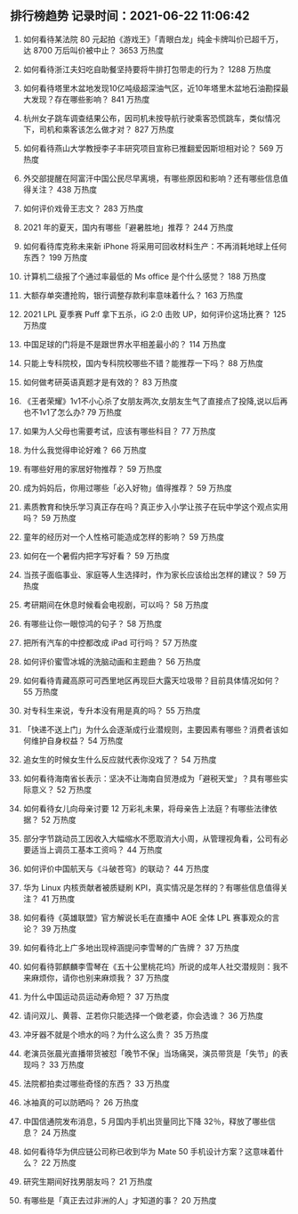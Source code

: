 
## 排行榜趋势 记录时间：2021-06-22 11:06:42
  
  1. 如何看待某法院 80 元起拍《游戏王》「青眼白龙」纯金卡牌叫价已超千万，达 8700 万后叫价被中止？ 3653 万热度
    
  2. 如何看待浙江夫妇吃自助餐坚持要将牛排打包带走的行为？ 1288 万热度
    
  3. 如何看待塔里木盆地发现10亿吨级超深油气区，近10年塔里木盆地石油勘探最大发现？存在哪些影响？ 841 万热度
    
  4. 杭州女子跳车调查结果公布，因司机未按导航行驶乘客恐慌跳车，类似情况下，司机和乘客该怎么做才对？ 827 万热度
    
  5. 如何看待燕山大学教授李子丰研究项目宣称已推翻爱因斯坦相对论？ 569 万热度
    
  6. 外交部提醒在阿富汗中国公民尽早离境，有哪些原因和影响？还有哪些信息值得关注？ 438 万热度
    
  7. 如何评价戏骨王志文？ 283 万热度
    
  8. 2021 年的夏天，国内有哪些「避暑胜地」推荐？ 244 万热度
    
  9. 如何看待库克称未来新 iPhone 将采用可回收材料生产：不再消耗地球上任何东西？ 199 万热度
    
  10. 计算机二级报了个通过率最低的 Ms office 是个什么感觉？ 188 万热度
    
  11. 大额存单突遭抢购，银行调整存款利率意味着什么？ 163 万热度
    
  12. 2021 LPL 夏季赛 Puff 拿下五杀，iG 2:0 击败 UP，如何评价这场比赛？ 125 万热度
    
  13. 中国足球的门将是不是跟世界水平相差最小的？ 114 万热度
    
  14. 只能上专科院校，国内专科院校哪些不错？能推荐一下吗？ 88 万热度
    
  15. 如何做考研英语真题才是有效的？ 83 万热度
    
  16. 《王者荣耀》1v1不小心杀了女朋友两次,女朋友生气了直接点了投降,说以后再也不1v1了怎么办? 79 万热度
    
  17. 如果为人父母也需要考试，应该有哪些科目？ 77 万热度
    
  18. 为什么我觉得申论好难？ 66 万热度
    
  19. 有哪些好用的家居好物推荐？ 59 万热度
    
  20. 成为妈妈后，你用过哪些「必入好物」值得推荐？ 59 万热度
    
  21. 素质教育和快乐学习真正存在吗？真正步入小学让孩子在玩中学这个观点实用吗？ 59 万热度
    
  22. 童年的经历对一个人性格可能造成怎样的影响？ 59 万热度
    
  23. 如何在一个暑假内把字写好看？ 59 万热度
    
  24. 当孩子面临事业、家庭等人生选择时，作为家长应该给出怎样的建议？ 59 万热度
    
  25. 考研期间在休息时候看会电视剧，可以吗？ 58 万热度
    
  26. 有哪些让你一眼惊鸿的句子？ 58 万热度
    
  27. 把所有汽车的中控都改成 iPad 可行吗？ 57 万热度
    
  28. 如何评价蜜雪冰城的洗脑动画和主题曲？ 56 万热度
    
  29. 如何看待青藏高原可可西里地区再现巨大露天垃圾带？目前具体情况如何？ 55 万热度
    
  30. 对专科生来说，专升本没有用是真的吗？ 55 万热度
    
  31. 「快递不送上门」为什么会逐渐成行业潜规则，主要因素有哪些？消费者该如何维护自身权益？ 54 万热度
    
  32. 追女生的时候女生什么反应就代表你没戏了？ 54 万热度
    
  33. 如何看待海南省长表示：坚决不让海南自贸港成为「避税天堂」？具有哪些实际意义？ 52 万热度
    
  34. 如何看待女儿向母亲讨要 12 万彩礼未果，将母亲告上法庭？有哪些法律依据？ 52 万热度
    
  35. 部分字节跳动员工因收入大幅缩水不愿取消大小周，从管理视角看，公司有必要适当上调员工基本工资吗？ 44 万热度
    
  36. 如何评价中国航天与《斗破苍穹》的联动？ 44 万热度
    
  37. 华为 Linux 内核贡献者被质疑刷 KPI，真实情况是怎样的？有哪些信息值得关注？ 41 万热度
    
  38. 如何看待《英雄联盟》官方解说长毛在直播中 AOE 全体 LPL 赛事观众的言论？ 39 万热度
    
  39. 如何看待北上广多地出现梓涵提问李雪琴的广告牌？ 37 万热度
    
  40. 如何看待郭麒麟李雪琴在《五十公里桃花坞》所说的成年人社交潜规则：我不来麻烦你，请你也别来麻烦我？ 37 万热度
    
  41. 为什么中国运动员运动寿命短？ 37 万热度
    
  42. 请问双儿、黄蓉、芷若你只能选择一个做老婆，你会选谁？ 36 万热度
    
  43. 冲牙器不就是个喷水的吗？为什么这么贵？ 35 万热度
    
  44. 老演员张晨光直播带货被怼「晚节不保」当场痛哭，演员带货是「失节」的表现吗？ 33 万热度
    
  45. 法院都拍卖过哪些奇怪的东西？ 33 万热度
    
  46. 冰袖真的可以防晒吗？ 26 万热度
    
  47. 中国信通院发布消息，5 月国内手机出货量同比下降 32％，释放了哪些信息？ 24 万热度
    
  48. 如何看待华为供应链公司称已收到华为 Mate 50 手机设计方案？这意味着什么？ 22 万热度
    
  49. 研究生期间好找男朋友吗？ 21 万热度
    
  50. 有哪些是「真正去过非洲的人」才知道的事？ 20 万热度
    